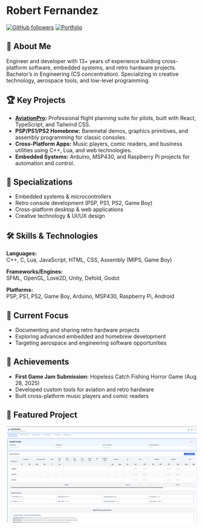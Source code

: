 # Robert Fernandez

[![GitHub followers](https://img.shields.io/github/followers/robfernan?label=Follow&style=social)](https://github.com/robfernan)
[![Portfolio](https://img.shields.io/badge/Portfolio-Online-blue)]((https://robertfernandez.dev/))

## 🚀 About Me

Engineer and developer with 13+ years of experience building cross-platform software, embedded systems, and retro hardware projects. Bachelor’s in Engineering (CS concentration). Specializing in creative technology, aerospace tools, and low-level programming.

## 🏆 Key Projects

- **[AviationPro](https://github.com/robfernan/AviationPro):** Professional flight planning suite for pilots, built with React, TypeScript, and Tailwind CSS.
- **PSP/PS1/PS2 Homebrew:** Baremetal demos, graphics primitives, and assembly programming for classic consoles.
- **Cross-Platform Apps:** Music players, comic readers, and business utilities using C++, Lua, and web technologies.
- **Embedded Systems:** Arduino, MSP430, and Raspberry Pi projects for automation and control.

## 🧠 Specializations

- Embedded systems & microcontrollers
- Retro console development (PSP, PS1, PS2, Game Boy)
- Cross-platform desktop & web applications
- Creative technology & UI/UX design

## 🛠️ Skills & Technologies

**Languages:**  
C++, C, Lua, JavaScript, HTML, CSS, Assembly (MIPS, Game Boy)

**Frameworks/Engines:**  
SFML, OpenGL, Love2D, Unity, Defold, Godot

**Platforms:**  
PSP, PS1, PS2, Game Boy, Arduino, MSP430, Raspberry Pi, Android

## 🎯 Current Focus

- Documenting and sharing retro hardware projects
- Exploring advanced embedded and homebrew development
- Targeting aerospace and engineering software opportunities

## 🏅 Achievements

- **First Game Jam Submission:** Hopeless Catch Fishing Horror Game (Aug 28, 2025)
- Developed custom tools for aviation and retro hardware
- Built cross-platform music players and comic readers

## 📸 Featured Project

![AviationPro Screenshot](https://github.com/robfernan/AviationPro/raw/main/assets/screenshots/flightplan.png)
